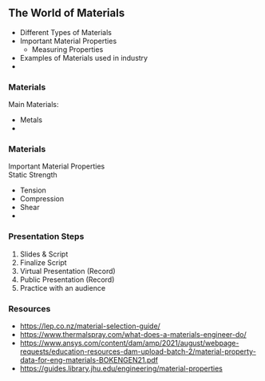 ## The World of Materials
- Different Types of Materials
- Important Material Properties
  - Measuring Properties  
- Examples of Materials used in industry
- 

### Materials
Main Materials:
- Metals
- 

### Materials
Important Material Properties <br>
Static Strength
- Tension
- Compression
- Shear
- 

### Presentation Steps
1. Slides & Script
2. Finalize Script
3. Virtual Presentation (Record)
4. Public Presentation (Record)
5. Practice with an audience


### Resources
- https://lep.co.nz/material-selection-guide/
- https://www.thermalspray.com/what-does-a-materials-engineer-do/
- https://www.ansys.com/content/dam/amp/2021/august/webpage-requests/education-resources-dam-upload-batch-2/material-property-data-for-eng-materials-BOKENGEN21.pdf
- https://guides.library.jhu.edu/engineering/material-properties
